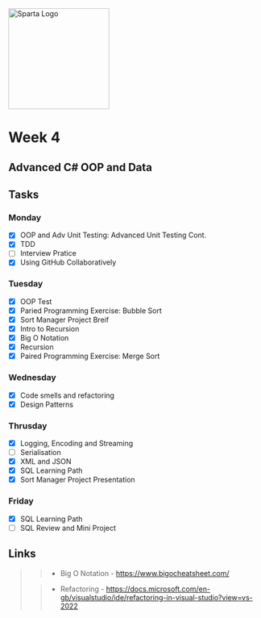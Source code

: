 <img src="https://boolerang.co.uk/wp-content/uploads/job-manager-uploads/company_logo/2018/04/SG-Logo-Black.png" alt="Sparta Logo" width="200"/>

# Week 4

## Advanced C# OOP and Data

## Tasks

### Monday
- [x] OOP and Adv Unit Testing: Advanced Unit Testing Cont.
- [x] TDD
- [ ] Interview Pratice
- [x] Using GitHub Collaboratively

### Tuesday

- [x] OOP Test
- [x] Paried Programming Exercise: Bubble Sort
- [x] Sort Manager Project Breif
- [x] Intro to Recursion
- [x] Big O Notation
- [x] Recursion
- [x] Paired Programming Exercise: Merge Sort

### Wednesday

- [x] Code smells and refactoring
- [x] Design Patterns

### Thrusday

- [x] Logging, Encoding and Streaming
- [ ] Serialisation
- [x] XML and JSON
- [x] SQL Learning Path
- [x] Sort Manager Project Presentation

### Friday

- [x] SQL Learning Path
- [ ] SQL Review and Mini Project

## Links


>> - Big O Notation - https://www.bigocheatsheet.com/
> 
>> - Refactoring - https://docs.microsoft.com/en-gb/visualstudio/ide/refactoring-in-visual-studio?view=vs-2022
>


